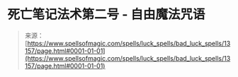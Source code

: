 <!--yml

category: 未分类

date: 2024-06-12 18:51:25

-->

# 死亡笔记法术第二号 - 自由魔法咒语

> 来源：[https://www.spellsofmagic.com/spells/luck_spells/bad_luck_spells/13157/page.html#0001-01-01](https://www.spellsofmagic.com/spells/luck_spells/bad_luck_spells/13157/page.html#0001-01-01)

